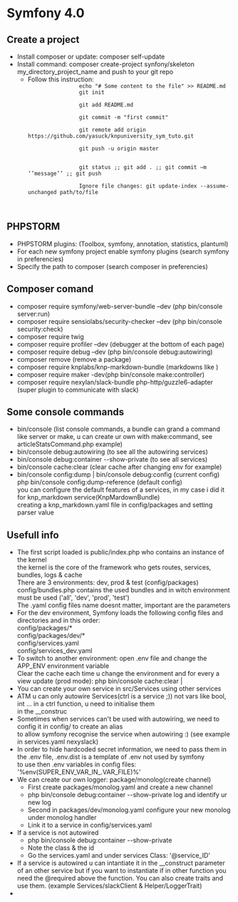 <h1>Symfony 4.0</h1>

<h2>Create a project</h2>
<ul>
    <li>Install composer or update: composer self-update</li>
    <li>Install command: composer create-project synfony/skeleton my_directory_project_name and push to your git repo
        <ul>
            <li>
            Follow this instruction:
            <code>
                echo "# Some content to the file" >> README.md
                git init <br>
                git add README.md <br>
                git commit -m "first commit" <br>
                git remote add origin https://github.com/yasuck/knpuniversity_sym_tuto.git <br>
                git push -u origin master <br><br>
                git status ;; git add . ;; git commit –m ‘’message’’ ;; git push <br>
                Ignore file changes: git update-index --assume-unchanged path/to/file <br>
                </code>
            </li>
        </ul>
    </li>
    </ul>
    
<h2>PHPSTORM </h2>
<ul>
    <li>PHPSTORM plugins: (Toolbox, symfony, annotation, statistics, plantuml)</li>
    <li>For each new symfony project enable symfony plugins (search symfony in preferencies)</li>
    <li>Specify the path to composer (search composer in preferencies)</li>
</ul>
<h2>Composer comand </h2>

<ul>
    <li>composer require symfony/web-server-bundle –dev (php bin/console server:run)</li>
    <li>composer require sensiolabs/security-checker –dev (php bin/console security:check)</li>
    <li>composer require twig</li>
    <li>composer require profiler –dev (debugger at the bottom of each page)</li>
    <li>composer require debug –dev (php bin/console debug:autowiring)</li>
    <li>composer remove <libname> (remove a package)</li>
    <li>composer require knplabs/knp-markdown-bundle (markdowns like <b></b>)</li>
    <li>composer require maker -dev(php bin/console make:controller)</li>
    <li>composer require nexylan/slack-bundle php-http/guzzle6-adapter (super plugin to communicate with slack)</li>
</ul>   
<h2>Some console commands </h2>
<ul> 
    <li>bin/console (list console commands, a bundle can grand a command like server or make, u can create ur own with make:command, see articleStatsCommand.php example)
    <li>bin/console debug:autowiring (to see all the autowiring services)</li>
    <li>bin/console debug:container <service_ID> --show-private (to see all services)</li>
    <li>bin/console cache:clear (clear cache after changing env for example)</li>
    <li>
    bin/console config:dump <service_ID> | bin/console debug:config <service_ID> (current config)<br>
    php bin/console config:dump-reference <service_ID> (default config)<br>
    you can configure the default features of a services, in my case i did it for knp_markdown service(KnpMardownBundle) <br>
    creating a knp_markdown.yaml file in config/packages and setting parser value
    </li>
</ul>
<h2>Usefull info</h2>
<ul>
    <li>
        The first script loaded is public/index.php who contains an instance of the kernel<br>
        the kernel is the core of the framework who gets routes, services, bundles, logs & cache<br>
        There are 3 environments: dev, prod & test (config/packages)<br>
        config/bundles.php contains the used bundles and in witch environment must be used ('all', 'dev', 'prod', 'test')<br>
        The .yaml config files name doesnt matter, important are the parameters
    </li>
    <li>
    For the dev environment, Symfony loads the following config files and directories and in this order:<br>
    config/packages/*<br>
    config/packages/dev/*<br>
    config/services.yaml<br>
    config/services_dev.yaml<br>
    </li>
    <li>
    To switch to another environment: open .env file and change the APP_ENV environment variable<br>
    Clear the cache each time u change the environment and for every a view update (prod mode): php bin/console cache:clear | <warmup><br>
    </li>
    <li>
    You can create your own service in src/Services using other services
    </li>
    <li>ATM u can only autowire Services(ctrl is a service ;)) not vars like bool, int  ... in a ctrl function, u need to initialise them <br>
    in the __construc 
    </li>
    <li>
    Sometimes when services can't be used with autowiring, we need to config it in config/ to create an alias <br>
    to allow symfony recognise the service when autowiring :) (see example in services.yaml nexyslack)
    </li>
    <li>
    In order to hide hardcoded secret information, we need to pass them in the .env file, .env.dist is a template of .env not used by symfony<br>
    to use then .env variables in config files: '%env(SUPER_ENV_VAR_IN_.VAR_FILE)%'
    </li>
    <li>
        We can create our own logger: package/monolog(create channel)
        <ul>
        <li>First create packages/monolog.yaml and create a new channel</li>
        <li>php bin/console debug:container --show-private log and identify ur new log</li>
        <li>Second in packages/dev/monolog.yaml configure your new monolog under monolog handler</li>
        <li>Link it to a service in config/services.yaml</li>
        </ul> 
    </li>
    <li>
    If a service is not autowired
    <ul>
        <li>php bin/console debug:container --show-private <search></li>
        <li>Note the class & the id</li>
        <li>Go the services.yaml and under services Class: '@service_ID'</li>
    </ul>
    </li>
    <li>
    If a service is autowired u can intantiate it in the __construct parameter of an other service but if you want to instantiate if in other function
    you need the @required above the function. You can also create traits and use them. (example Services/slackClient & Helper/LoggerTrait)
    </li>
    <li>
</ul>

